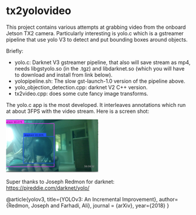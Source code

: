 # tx2yolovideo

This project contains various attempts at grabbing video from the onboard Jetson TX2 camera. Particularly interesting is yolo.c which is a gstreamer pipeline that use yolo V3 to detect and put bounding boxes around objects.

Briefly:

* yolo.c: Darknet V3 gstreamer pipeline, that also will save stream as mp4, needs libgstyolo.so (in the .tgz) and libdarknet.so (which you will have to download and install from link below).
* yolopipeline.sh: The slow gst-launch-1.0 version of the pipeline above.
* yolo_objection_detection.cpp: darknet V2 C++ version.
* tx2video.cpp: does some cute fancy image transforms.

The yolo.c app is the most developed. It interleaves annotations which run at about 3FPS with the video stream. Here is a screen shot:

<img height=50% width=50% src="./elephant.png"/>

Super thanks to Joseph Redmon for darknet: https://pjreddie.com/darknet/yolo/

@article{yolov3,
  title={YOLOv3: An Incremental Improvement},
  author={Redmon, Joseph and Farhadi, Ali},
  journal = {arXiv},
  year={2018}
}
